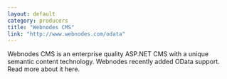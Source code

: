 ```yaml
---
layout: default
category: producers
title: "Webnodes CMS"
link: "http://www.webnodes.com/odata"
---
```

Webnodes CMS is an enterprise quality ASP.NET CMS with a unique semantic content technology. Webnodes recently added OData support. Read more about it here.
